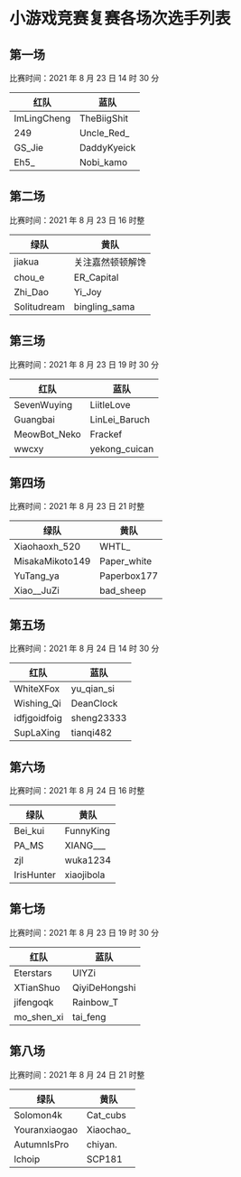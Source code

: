 # 小游戏竞赛复赛各场次选手列表

## 第一场

比赛时间：2021 年 8 月 23 日 14 时 30 分

| 红队        | 蓝队        |
| ----------- | ----------- |
| ImLingCheng | TheBiigShit |
| 249         | Uncle_Red_  |
| GS_Jie      | DaddyKyeick |
| Eh5_        | Nobi_kamo   |



## 第二场

比赛时间：2021 年 8 月 23 日 16 时整

| 绿队        | 黄队             |
| ----------- | ---------------- |
| jiakua      | 关注嘉然顿顿解馋 |
| chou_e      | ER_Capital       |
| Zhi_Dao     | Yi_Joy           |
| Solitudream | bingling_sama    |

## 第三场

比赛时间：2021 年 8 月 23 日 19 时 30 分

| 红队         | 蓝队          |
| ------------ | ------------- |
| SevenWuying  | LiitleLove    |
| Guangbai     | LinLei_Baruch |
| MeowBot_Neko | Frackef       |
| wwcxy        | yekong_cuican |

## 第四场

比赛时间：2021 年 8 月 23 日 21 时整

| 绿队            | 黄队        |
| --------------- | ----------- |
| Xiaohaoxh_520   | WHTL_       |
| MisakaMikoto149 | Paper_white |
| YuTang_ya       | Paperbox177 |
| Xiao__JuZi      | bad_sheep   |

## 第五场

比赛时间：2021 年 8 月 24 日 14 时 30 分

| 红队         | 蓝队       |
| ------------ | ---------- |
| WhiteXFox    | yu_qian_si |
| Wishing_Qi   | DeanClock  |
| idfjgoidfoig | sheng23333 |
| SupLaXing    | tianqi482  |

## 第六场

比赛时间：2021 年 8 月 24 日 16 时整

| 绿队       | 黄队       |
| ---------- | ---------- |
| Bei_kui    | FunnyKing  |
| PA_MS      | XIANG___   |
| zjl        | wuka1234   |
| IrisHunter | xiaojibola |

## 第七场

比赛时间：2021 年 8 月 23 日 19 时 30 分

| 红队       | 蓝队          |
| ---------- | ------------- |
| Eterstars  | UIYZi         |
| XTianShuo  | QiyiDeHongshi |
| jifengoqk  | Rainbow_T     |
| mo_shen_xi | tai_feng      |

## 第八场

比赛时间：2021 年 8 月 24 日 21 时整

| 绿队          | 黄队      |
| ------------- | --------- |
| Solomon4k     | Cat_cubs  |
| Youranxiaogao | Xiaochao_ |
| AutumnIsPro   | chiyan.   |
| lchoip        | SCP181    |
